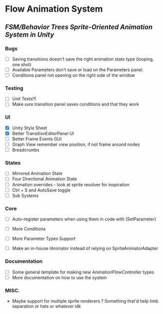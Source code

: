 # **Flow Animation System**

## *FSM/Behavior Trees Sprite-Oriented Animation System in Unity*

### **Bugs**
- [ ] Saving transitions doesn't save the right animation state type (looping, one shot)
- [ ] Available Parameters don't save or load on the Parameters panel. 
- [ ] Conditions panel not opening on the right side of the window
### **Testing**

- [ ] Unit Tests!!!
- [ ] Make sure transition panel saves conditions and that they work

### **UI**

- [x] Unity Style Sheet
- [x] Better TransitionEditorPanel UI
- [ ] Better Frame Events GUI
- [ ] Graph View remember view position, if not frame around nodes
- [ ] Breadcrumbs

### **States**

- [ ] Mirrored Animation State
- [ ] Four Directional Animation State
- [ ] Animation overrides - look at sprite resolver for inspiration
- [ ] Ctrl + S and AutoSave toggle
- [ ] Sub Systems

### **Core**

- [ ] Auto-register parameters when using them in code with (SetParameter)
- [ ] More Conditions
- [ ] More Parameter Types Support
- [ ] Make an in-house IAnimator instead of relying on SpriteAnimatorAdapter


### **Documentation**

- [ ] Some general template for making new AnimationFlowController types
- [ ] More documentation on how to use the system

### **MISC.**

* Maybe support for multiple sprite renderers ? Something that'd help limb separation or hats or whatever idk


